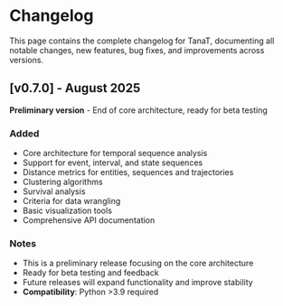 # Changelog

This page contains the complete changelog for TanaT, documenting all notable changes, new features, bug fixes, and improvements across versions.

## [v0.7.0] - August 2025
**Preliminary version** - End of core architecture, ready for beta testing

### Added
- Core architecture for temporal sequence analysis
- Support for event, interval, and state sequences
- Distance metrics for entities, sequences and trajectories
- Clustering algorithms
- Survival analysis
- Criteria for data wrangling
- Basic visualization tools
- Comprehensive API documentation

### Notes
- This is a preliminary release focusing on the core architecture
- Ready for beta testing and feedback
- Future releases will expand functionality and improve stability
- **Compatibility**: Python >3.9 required
